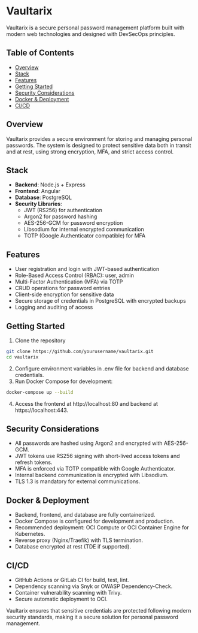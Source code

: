 # Vaultarix

Vaultarix is a secure personal password management platform built with modern web technologies and designed with DevSecOps principles.

## Table of Contents

- [Overview](#overview)
- [Stack](#stack)
- [Features](#features)
- [Getting Started](#getting-started)
- [Security Considerations](#security-considerations)
- [Docker & Deployment](#docker--deployment)
- [CI/CD](#cicd)

## Overview

Vaultarix provides a secure environment for storing and managing personal passwords. The system is designed to protect sensitive data both in transit and at rest, using strong encryption, MFA, and strict access control.

## Stack

- **Backend**: Node.js + Express
- **Frontend**: Angular
- **Database**: PostgreSQL
- **Security Libraries**:
  - JWT (RS256) for authentication
  - Argon2 for password hashing
  - AES-256-GCM for password encryption
  - Libsodium for internal encrypted communication
  - TOTP (Google Authenticator compatible) for MFA

## Features

- User registration and login with JWT-based authentication
- Role-Based Access Control (RBAC): user, admin
- Multi-Factor Authentication (MFA) via TOTP
- CRUD operations for password entries
- Client-side encryption for sensitive data
- Secure storage of credentials in PostgreSQL with encrypted backups
- Logging and auditing of access

## Getting Started

1. Clone the repository
```bash
git clone https://github.com/yourusername/vaultarix.git
cd vaultarix
```
2. Configure environment variables in .env file for backend and database credentials.
3. Run Docker Compose for development:
```bash
docker-compose up --build
```
4. Access the frontend at http://localhost:80 and backend at https://localhost:443.

## Security Considerations
- All passwords are hashed using Argon2 and encrypted with AES-256-GCM.
- JWT tokens use RS256 signing with short-lived access tokens and refresh tokens.
- MFA is enforced via TOTP compatible with Google Authenticator.
- Internal backend communication is encrypted with Libsodium.
- TLS 1.3 is mandatory for external communications.

## Docker & Deployment
- Backend, frontend, and database are fully containerized.
- Docker Compose is configured for development and production.
- Recommended deployment: OCI Compute or OCI Container Engine for Kubernetes.
- Reverse proxy (Nginx/Traefik) with TLS termination.
- Database encrypted at rest (TDE if supported).

## CI/CD
- GitHub Actions or GitLab CI for build, test, lint.
- Dependency scanning via Snyk or OWASP Dependency-Check.
- Container vulnerability scanning with Trivy.
- Secure automatic deployment to OCI.


Vaultarix ensures that sensitive credentials are protected following modern security standards, making it a secure solution for personal password management.